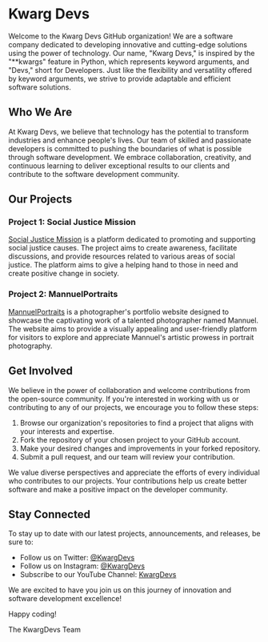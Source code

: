 # Kwarg Devs

Welcome to the Kwarg Devs GitHub organization! We are a software company dedicated to developing innovative and cutting-edge solutions using the power of technology. Our name, "Kwarg Devs," is inspired by the "**kwargs" feature in Python, which represents keyword arguments, and "Devs," short for Developers. Just like the flexibility and versatility offered by keyword arguments, we strive to provide adaptable and efficient software solutions.

## Who We Are

At Kwarg Devs, we believe that technology has the potential to transform industries and enhance people's lives. Our team of skilled and passionate developers is committed to pushing the boundaries of what is possible through software development. We embrace collaboration, creativity, and continuous learning to deliver exceptional results to our clients and contribute to the software development community.

## Our Projects

### Project 1: Social Justice Mission

[Social Justice Mission](https://sj-mission.org/) is a platform dedicated to promoting and supporting social justice causes. The project aims to create awareness, facilitate discussions, and provide resources related to various areas of social justice. The platform aims to give a helping hand to those in need and create positive change in society.

### Project 2: MannuelPortraits

[MannuelPortraits](https://www.mannuelportraits.co.ke/) is a photographer's portfolio website designed to showcase the captivating work of a talented photographer named Mannuel. The website aims to provide a visually appealing and user-friendly platform for visitors to explore and appreciate Mannuel's artistic prowess in portrait photography.

## Get Involved

We believe in the power of collaboration and welcome contributions from the open-source community. If you're interested in working with us or contributing to any of our projects, we encourage you to follow these steps:

1. Browse our organization's repositories to find a project that aligns with your interests and expertise.
2. Fork the repository of your chosen project to your GitHub account.
3. Make your desired changes and improvements in your forked repository.
4. Submit a pull request, and our team will review your contribution.

We value diverse perspectives and appreciate the efforts of every individual who contributes to our projects. Your contributions help us create better software and make a positive impact on the developer community.

## Stay Connected

To stay up to date with our latest projects, announcements, and releases, be sure to:

- Follow us on Twitter: [@KwargDevs](https://twitter.com/KwargDevs)
- Follow us on Instagram: [@KwargDevs](https://www.instagram.com/kwargdevs/)
- Subscribe to our YouTube Channel: [KwargDevs](https://www.youtube.com/channel/UCdMBvHugZtN_FZ6oh8L5BHA)
<!--- Visit our website: [www.kwargdevs.com](http://www.kwargdevs.com)-->

We are excited to have you join us on this journey of innovation and software development excellence!

Happy coding!

The KwargDevs Team
